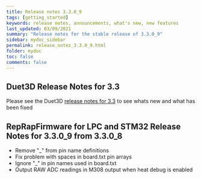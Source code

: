 ```yaml
---
title: Release notes 3.3.0_9
tags: [getting_started]
keywords: release notes, announcements, what's new, new features
last_updated: 03/09/2021
summary: "Release notes for the stable release of 3.3.0_9"
sidebar: mydoc_sidebar
permalink: release_notes_3.3.0_9.html
folder: mydoc
toc: false
comments: false
---
```


## Duet3D Release Notes for 3.3

Please see the Duet3D [release notes for 3.3](https://github.com/Duet3D/RepRapFirmware/wiki/Changelog-RRF-3.x#reprapfirmware-33) to see whats new and what has been fixed

## RepRapFirmware for LPC and STM32 Release Notes for 3.3.0_9 from 3.3.0_8

* Remove "_" from pin name definitions
* Fix problem with spaces in board.txt pin arrays
* Ignore "_" in pin names used in board.txt
* Output RAW ADC readings in M308 output when heat debug is enabled
